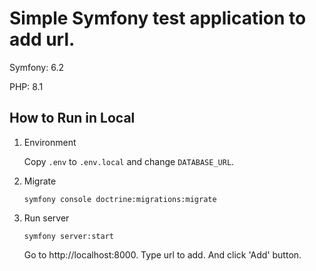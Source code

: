 # Simple Symfony test application to add url.

Symfony: 6.2

PHP: 8.1

## How to Run in Local

1. Environment

    Copy `.env` to `.env.local` and change `DATABASE_URL`.

2. Migrate

    ```
    symfony console doctrine:migrations:migrate
    ```

3. Run server

    ```
    symfony server:start
    ```

    Go to http://localhost:8000.
    Type url to add.
    And click 'Add' button.
